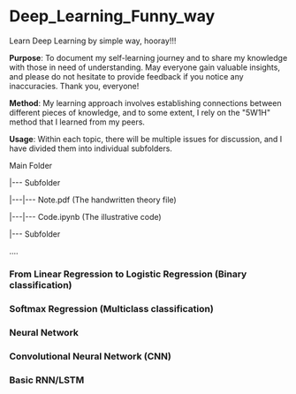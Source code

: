# Deep_Learning_Funny_way
Learn Deep Learning by simple way, hooray!!!

**Purpose**: To document my self-learning journey and to share my knowledge with those in need of understanding. May everyone gain valuable insights, and please do not hesitate to provide feedback if you notice any inaccuracies. Thank you, everyone! 

**Method**: My learning approach involves establishing connections between different pieces of knowledge, and to some extent, I rely on the "5W1H" method that I learned from my peers.

**Usage**: Within each topic, there will be multiple issues for discussion, and I have divided them into individual subfolders.

Main Folder

|--- Subfolder

|---|--- Note.pdf (The handwritten theory file)

|---|--- Code.ipynb (The illustrative code) 

|--- Subfolder

....

### From Linear Regression to Logistic Regression (Binary classification)
### Softmax Regression (Multiclass classification)
### Neural Network
### Convolutional Neural Network (CNN)
### Basic RNN/LSTM
